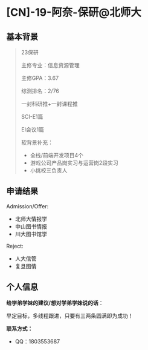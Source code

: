 # \[CN\]-19-阿奈-保研@北师大

## 基本背景

> 23保研
>
> 主修专业：信息资源管理
>
> 主修GPA：3.67
>
> 综测排名：2/76
>
> 一封科研推+一封课程推
>
> SCI-E1篇
>
> EI会议1篇
>
> 软背景补充：
>
> + 全栈/前端开发项目4个
> + 游戏公司产品岗实习与运营岗2段实习
> + 小挑校三负责人

## 申请结果

Admission/Offer:

+ 北师大情报学
+ 中山图书情报
+ 川大图书馆学

Reject:

+ 人大信管
+ 复旦图情

## 个人信息

**给学弟学妹的建议/想对学弟学妹说的话**：

早定目标，多线程跟进，只要有三两条圆满即为成功！

**联系方式：**

+ QQ：1803553687

